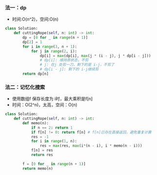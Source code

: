 ### 法一：dp   
- 时间:O(n^2)，空间:O(n)   

```python
class Solution:
    def cuttingRope(self, n: int) -> int:
        dp = [0 for _ in range(n + 1)]
        dp[2] = 1
        for i in range(3, n + 1):
            for j in range(2, i):
                dp[i] = max(dp[i], max(j * (i - j), j * dp[i - j]))
                # dp[i]: 维持原状态，不剪
                # j: 在j 处剪一刀，剩下的是 i-j，不剪了
                # dp[i - j]: 剩下的 i-j继续剪
        return dp[n]
```   


### 法二：记忆化搜索    
- 使用数组f 保存长度为 i时，最大乘积是f[n]   
- 时间：O(2^n)，太高，空间：O(n)   

```python
class Solution:
    def cuttingRope(self, n: int) -> int:
        def memo(n):
            if n == 2: return 1
            if f[n] != 0: return f[n] # f[n]已存在直接返回，避免重复计算
            res = -1
            for i in range(1, n):
                res = max(res, max(i*(n - i), i * memo(n - i)))
            f[n] = res
            return res
        
        f = [0 for _ in range(n + 1)]
        return memo(n)
```